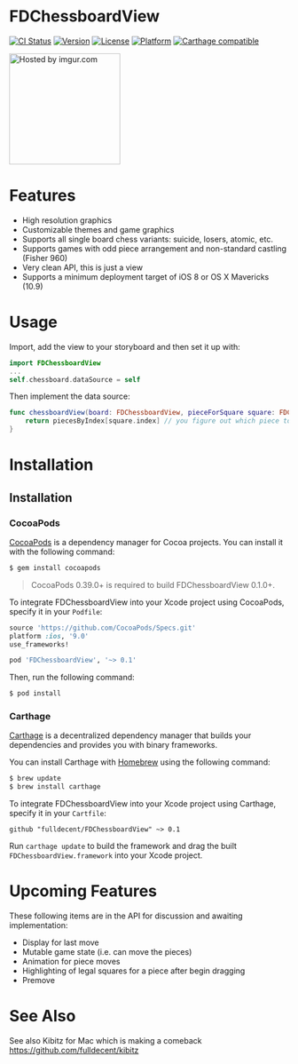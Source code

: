 FDChessboardView
================

[![CI Status](http://img.shields.io/travis/fulldecent/FDChessboardView.svg?style=flat)](https://travis-ci.org/fulldecent/FDChessboardView)
[![Version](https://img.shields.io/cocoapods/v/FDChessboardView.svg?style=flat)](http://cocoadocs.org/docsets/FDChessboardView)
[![License](https://img.shields.io/cocoapods/l/FDChessboardView.svg?style=flat)](http://cocoadocs.org/docsets/FDChessboardView)
[![Platform](https://img.shields.io/cocoapods/p/FDChessboardView.svg?style=flat)](http://cocoadocs.org/docsets/FDChessboardView)
[![Carthage compatible](https://img.shields.io/badge/Carthage-compatible-4BC51D.svg?style=flat)](https://github.com/Carthage/Carthage)

<a href="http://imgur.com/kcBBESo"><img width=200 height=200 src="http://i.imgur.com/kcBBESo.png" title="Hosted by imgur.com" /></a>

Features
========

 * High resolution graphics
 * Customizable themes and game graphics
 * Supports all single board chess variants: suicide, losers, atomic, etc.
 * Supports games with odd piece arrangement and non-standard castling (Fisher 960)
 * Very clean API, this is just a view
 * Supports a minimum deployment target of iOS 8 or OS X Mavericks (10.9)

Usage
=====

Import, add the view to your storyboard and then set it up with:

```swift
import FDChessboardView
...
self.chessboard.dataSource = self
```

Then implement the data source:

```swift
func chessboardView(board: FDChessboardView, pieceForSquare square: FDChessboardSquare) -> FDChessboardPiece? {
    return piecesByIndex[square.index] // you figure out which piece to show
}
```


Installation
============

## Installation

### CocoaPods

[CocoaPods](http://cocoapods.org) is a dependency manager for Cocoa projects. You can install it with the following command:

```bash
$ gem install cocoapods
```

> CocoaPods 0.39.0+ is required to build FDChessboardView 0.1.0+.

To integrate FDChessboardView into your Xcode project using CocoaPods, specify it in your `Podfile`:

```ruby
source 'https://github.com/CocoaPods/Specs.git'
platform :ios, '9.0'
use_frameworks!

pod 'FDChessboardView', '~> 0.1'
```

Then, run the following command:

```bash
$ pod install
```

### Carthage

[Carthage](https://github.com/Carthage/Carthage) is a decentralized dependency manager that builds your dependencies and provides you with binary frameworks.

You can install Carthage with [Homebrew](http://brew.sh/) using the following command:

```bash
$ brew update
$ brew install carthage
```

To integrate FDChessboardView into your Xcode project using Carthage, specify it in your `Cartfile`:

```ogdl
github "fulldecent/FDChessboardView" ~> 0.1
```

Run `carthage update` to build the framework and drag the built `FDChessboardView.framework` into your Xcode project.


Upcoming Features
=================

These following items are in the API for discussion and awaiting implementation:

 * Display for last move
 * Mutable game state (i.e. can move the pieces)
 * Animation for piece moves
 * Highlighting of legal squares for a piece after begin dragging
 * Premove


See Also
===========

See also Kibitz for Mac which is making a comeback https://github.com/fulldecent/kibitz
